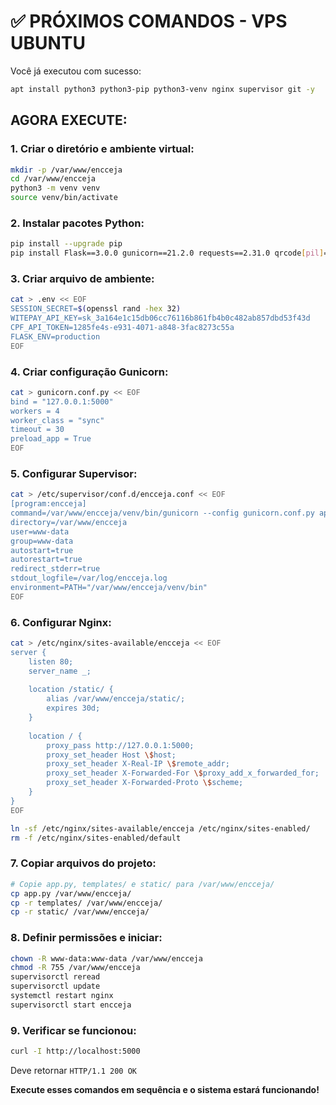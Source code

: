 # ✅ PRÓXIMOS COMANDOS - VPS UBUNTU

Você já executou com sucesso:
```bash
apt install python3 python3-pip python3-venv nginx supervisor git -y
```

## **AGORA EXECUTE:**

### 1. Criar o diretório e ambiente virtual:
```bash
mkdir -p /var/www/encceja
cd /var/www/encceja
python3 -m venv venv
source venv/bin/activate
```

### 2. Instalar pacotes Python:
```bash
pip install --upgrade pip
pip install Flask==3.0.0 gunicorn==21.2.0 requests==2.31.0 qrcode[pil]==7.4.2 python-dotenv==1.0.0 Pillow==10.1.0
```

### 3. Criar arquivo de ambiente:
```bash
cat > .env << EOF
SESSION_SECRET=$(openssl rand -hex 32)
WITEPAY_API_KEY=sk_3a164e1c15db06cc76116b861fb4b0c482ab857dbd53f43d
CPF_API_TOKEN=1285fe4s-e931-4071-a848-3fac8273c55a
FLASK_ENV=production
EOF
```

### 4. Criar configuração Gunicorn:
```bash
cat > gunicorn.conf.py << EOF
bind = "127.0.0.1:5000"
workers = 4
worker_class = "sync"
timeout = 30
preload_app = True
EOF
```

### 5. Configurar Supervisor:
```bash
cat > /etc/supervisor/conf.d/encceja.conf << EOF
[program:encceja]
command=/var/www/encceja/venv/bin/gunicorn --config gunicorn.conf.py app:app
directory=/var/www/encceja
user=www-data
group=www-data
autostart=true
autorestart=true
redirect_stderr=true
stdout_logfile=/var/log/encceja.log
environment=PATH="/var/www/encceja/venv/bin"
EOF
```

### 6. Configurar Nginx:
```bash
cat > /etc/nginx/sites-available/encceja << EOF
server {
    listen 80;
    server_name _;
    
    location /static/ {
        alias /var/www/encceja/static/;
        expires 30d;
    }
    
    location / {
        proxy_pass http://127.0.0.1:5000;
        proxy_set_header Host \$host;
        proxy_set_header X-Real-IP \$remote_addr;
        proxy_set_header X-Forwarded-For \$proxy_add_x_forwarded_for;
        proxy_set_header X-Forwarded-Proto \$scheme;
    }
}
EOF

ln -sf /etc/nginx/sites-available/encceja /etc/nginx/sites-enabled/
rm -f /etc/nginx/sites-enabled/default
```

### 7. Copiar arquivos do projeto:
```bash
# Copie app.py, templates/ e static/ para /var/www/encceja/
cp app.py /var/www/encceja/
cp -r templates/ /var/www/encceja/
cp -r static/ /var/www/encceja/
```

### 8. Definir permissões e iniciar:
```bash
chown -R www-data:www-data /var/www/encceja
chmod -R 755 /var/www/encceja
supervisorctl reread
supervisorctl update
systemctl restart nginx
supervisorctl start encceja
```

### 9. Verificar se funcionou:
```bash
curl -I http://localhost:5000
```

Deve retornar `HTTP/1.1 200 OK`

**Execute esses comandos em sequência e o sistema estará funcionando!**
